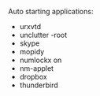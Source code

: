 Auto starting applications:
- urxvtd
- unclutter -root
- skype
- mopidy
- numlockx on
- nm-applet
- dropbox
- thunderbird